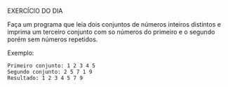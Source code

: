 EXERCÍCIO DO DIA

Faça um programa que leia dois conjuntos de números inteiros distintos e imprima um terceiro conjunto com so números do primeiro e o segundo porém sem números repetidos.

Exemplo:
```
Primeiro conjunto: 1 2 3 4 5
Segundo conjunto: 2 5 7 1 9 
Resultado: 1 2 3 4 5 7 9
